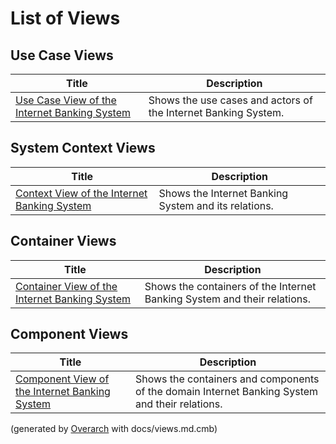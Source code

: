 # List of Views

## Use Case Views
| Title | Description |
|---|---|
| [Use Case View of the Internet Banking System](use-case-view.md) | Shows the use cases and actors of the Internet Banking System. |
## System Context Views
| Title | Description |
|---|---|
| [Context View of the Internet Banking System](context-view.md) | Shows the Internet Banking System and its relations. |
## Container Views
| Title | Description |
|---|---|
| [Container View of the Internet Banking System](container-view.md) | Shows the containers of the Internet Banking System and their relations. |
## Component Views
| Title | Description |
|---|---|
| [Component View of the Internet Banking System](component-view.md) | Shows the containers and components of the domain Internet Banking System and their relations. |


(generated by [Overarch](https://github.com/soulspace-org/overarch) with docs/views.md.cmb)

